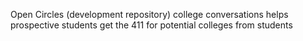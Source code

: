 Open Circles (development repository) college conversations helps prospective students get the 411 for potential colleges from students

